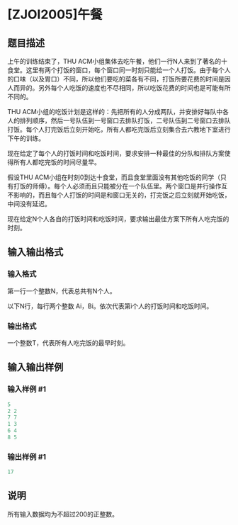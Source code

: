 # [ZJOI2005]午餐

## 题目描述

上午的训练结束了，THU ACM小组集体去吃午餐，他们一行N人来到了著名的十食堂。这里有两个打饭的窗口，每个窗口同一时刻只能给一个人打饭。由于每个人的口味（以及胃口）不同，所以他们要吃的菜各有不同，打饭所要花费的时间是因人而异的。另外每个人吃饭的速度也不尽相同，所以吃饭花费的时间也是可能有所不同的。

THU ACM小组的吃饭计划是这样的：先把所有的人分成两队，并安排好每队中各人的排列顺序，然后一号队伍到一号窗口去排队打饭，二号队伍到二号窗口去排队打饭。每个人打完饭后立刻开始吃，所有人都吃完饭后立刻集合去六教地下室进行下午的训练。

现在给定了每个人的打饭时间和吃饭时间，要求安排一种最佳的分队和排队方案使得所有人都吃完饭的时间尽量早。

假设THU ACM小组在时刻0到达十食堂，而且食堂里面没有其他吃饭的同学（只有打饭的师傅）。每个人必须而且只能被分在一个队伍里。两个窗口是并行操作互不影响的，而且每个人打饭的时间是和窗口无关的，打完饭之后立刻就开始吃饭，中间没有延迟。

现在给定N个人各自的打饭时间和吃饭时间，要求输出最佳方案下所有人吃完饭的时刻。

## 输入输出格式

### 输入格式

第一行一个整数N，代表总共有N个人。

以下N行，每行两个整数 Ai，Bi。依次代表第i个人的打饭时间和吃饭时间。

### 输出格式

一个整数T，代表所有人吃完饭的最早时刻。

## 输入输出样例

### 输入样例 #1

```cpp
5
2 2
7 7
1 3
6 4
8 5

```
### 输出样例 #1

```cpp
17
```


## 说明

所有输入数据均为不超过200的正整数。

